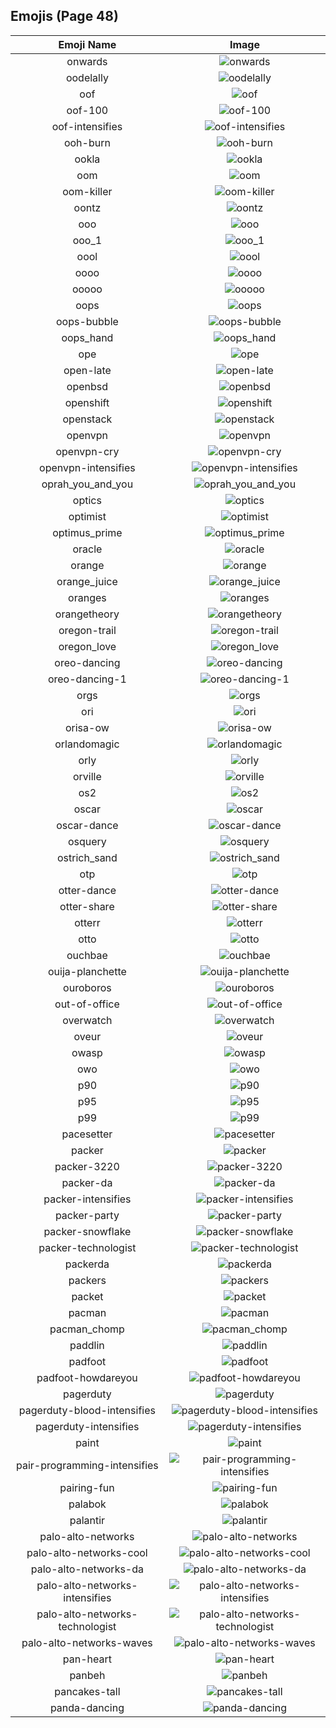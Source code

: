 
  ## Emojis (Page 48)
  |Emoji Name|Image|
  | :-: | :-: |
  |onwards| ![onwards](/output/onwards.png)|
  |oodelally| ![oodelally](/output/oodelally.gif)|
  |oof| ![oof](/output/oof.jpg)|
  |oof-100| ![oof-100](/output/oof-100.png)|
  |oof-intensifies| ![oof-intensifies](/output/oof-intensifies.gif)|
  |ooh-burn| ![ooh-burn](/output/ooh-burn.png)|
  |ookla| ![ookla](/output/ookla.jpg)|
  |oom| ![oom](/output/oom)|
  |oom-killer| ![oom-killer](/output/oom-killer)|
  |oontz| ![oontz](/output/oontz.gif)|
  |ooo| ![ooo](/output/ooo.jpg)|
  |ooo_1| ![ooo_1](/output/ooo_1.png)|
  |oool| ![oool](/output/oool.png)|
  |oooo| ![oooo](/output/oooo.png)|
  |ooooo| ![ooooo](/output/ooooo.png)|
  |oops| ![oops](/output/oops.jpg)|
  |oops-bubble| ![oops-bubble](/output/oops-bubble.gif)|
  |oops_hand| ![oops_hand](/output/oops_hand.png)|
  |ope| ![ope](/output/ope.png)|
  |open-late| ![open-late](/output/open-late.jpg)|
  |openbsd| ![openbsd](/output/openbsd.gif)|
  |openshift| ![openshift](/output/openshift.png)|
  |openstack| ![openstack](/output/openstack.png)|
  |openvpn| ![openvpn](/output/openvpn.png)|
  |openvpn-cry| ![openvpn-cry](/output/openvpn-cry.gif)|
  |openvpn-intensifies| ![openvpn-intensifies](/output/openvpn-intensifies.gif)|
  |oprah_you_and_you| ![oprah_you_and_you](/output/oprah_you_and_you.gif)|
  |optics| ![optics](/output/optics)|
  |optimist| ![optimist](/output/optimist.png)|
  |optimus_prime| ![optimus_prime](/output/optimus_prime.png)|
  |oracle| ![oracle](/output/oracle.jpg)|
  |orange| ![orange](/output/orange.png)|
  |orange_juice| ![orange_juice](/output/orange_juice.png)|
  |oranges| ![oranges](/output/oranges.png)|
  |orangetheory| ![orangetheory](/output/orangetheory.png)|
  |oregon-trail| ![oregon-trail](/output/oregon-trail.png)|
  |oregon_love| ![oregon_love](/output/oregon_love.png)|
  |oreo-dancing| ![oreo-dancing](/output/oreo-dancing.gif)|
  |oreo-dancing-1| ![oreo-dancing-1](/output/oreo-dancing-1.gif)|
  |orgs| ![orgs](/output/orgs.png)|
  |ori| ![ori](/output/ori.jpg)|
  |orisa-ow| ![orisa-ow](/output/orisa-ow.png)|
  |orlandomagic| ![orlandomagic](/output/orlandomagic.png)|
  |orly| ![orly](/output/orly.png)|
  |orville| ![orville](/output/orville.png)|
  |os2| ![os2](/output/os2.png)|
  |oscar| ![oscar](/output/oscar.png)|
  |oscar-dance| ![oscar-dance](/output/oscar-dance.gif)|
  |osquery| ![osquery](/output/osquery.png)|
  |ostrich_sand| ![ostrich_sand](/output/ostrich_sand.png)|
  |otp| ![otp](/output/otp.png)|
  |otter-dance| ![otter-dance](/output/otter-dance.gif)|
  |otter-share| ![otter-share](/output/otter-share.gif)|
  |otterr| ![otterr](/output/otterr.png)|
  |otto| ![otto](/output/otto.png)|
  |ouchbae| ![ouchbae](/output/ouchbae.png)|
  |ouija-planchette| ![ouija-planchette](/output/ouija-planchette.png)|
  |ouroboros| ![ouroboros](/output/ouroboros.png)|
  |out-of-office| ![out-of-office](/output/out-of-office.png)|
  |overwatch| ![overwatch](/output/overwatch.png)|
  |oveur| ![oveur](/output/oveur.jpg)|
  |owasp| ![owasp](/output/owasp.png)|
  |owo| ![owo](/output/owo.jpg)|
  |p90| ![p90](/output/p90.png)|
  |p95| ![p95](/output/p95.png)|
  |p99| ![p99](/output/p99.png)|
  |pacesetter| ![pacesetter](/output/pacesetter.png)|
  |packer| ![packer](/output/packer.png)|
  |packer-3220| ![packer-3220](/output/packer-3220.png)|
  |packer-da| ![packer-da](/output/packer-da.png)|
  |packer-intensifies| ![packer-intensifies](/output/packer-intensifies.gif)|
  |packer-party| ![packer-party](/output/packer-party.gif)|
  |packer-snowflake| ![packer-snowflake](/output/packer-snowflake.png)|
  |packer-technologist| ![packer-technologist](/output/packer-technologist.png)|
  |packerda| ![packerda](/output/packerda)|
  |packers| ![packers](/output/packers.png)|
  |packet| ![packet](/output/packet.png)|
  |pacman| ![pacman](/output/pacman.png)|
  |pacman_chomp| ![pacman_chomp](/output/pacman_chomp.gif)|
  |paddlin| ![paddlin](/output/paddlin.png)|
  |padfoot| ![padfoot](/output/padfoot.png)|
  |padfoot-howdareyou| ![padfoot-howdareyou](/output/padfoot-howdareyou)|
  |pagerduty| ![pagerduty](/output/pagerduty.png)|
  |pagerduty-blood-intensifies| ![pagerduty-blood-intensifies](/output/pagerduty-blood-intensifies.gif)|
  |pagerduty-intensifies| ![pagerduty-intensifies](/output/pagerduty-intensifies.gif)|
  |paint| ![paint](/output/paint.png)|
  |pair-programming-intensifies| ![pair-programming-intensifies](/output/pair-programming-intensifies.gif)|
  |pairing-fun| ![pairing-fun](/output/pairing-fun.png)|
  |palabok| ![palabok](/output/palabok.png)|
  |palantir| ![palantir](/output/palantir.png)|
  |palo-alto-networks| ![palo-alto-networks](/output/palo-alto-networks.png)|
  |palo-alto-networks-cool| ![palo-alto-networks-cool](/output/palo-alto-networks-cool.png)|
  |palo-alto-networks-da| ![palo-alto-networks-da](/output/palo-alto-networks-da.png)|
  |palo-alto-networks-intensifies| ![palo-alto-networks-intensifies](/output/palo-alto-networks-intensifies.gif)|
  |palo-alto-networks-technologist| ![palo-alto-networks-technologist](/output/palo-alto-networks-technologist.png)|
  |palo-alto-networks-waves| ![palo-alto-networks-waves](/output/palo-alto-networks-waves.gif)|
  |pan-heart| ![pan-heart](/output/pan-heart.png)|
  |panbeh| ![panbeh](/output/panbeh.png)|
  |pancakes-tall| ![pancakes-tall](/output/pancakes-tall.png)|
  |panda-dancing| ![panda-dancing](/output/panda-dancing.gif)|
  